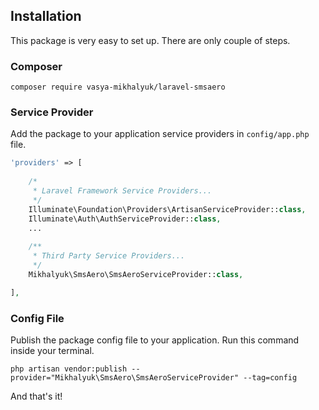 ## Installation

This package is very easy to set up. There are only couple of steps.

### Composer

```
composer require vasya-mikhalyuk/laravel-smsaero
```

### Service Provider

Add the package to your application service providers in `config/app.php` file.

```php
'providers' => [
    
    /*
     * Laravel Framework Service Providers...
     */
    Illuminate\Foundation\Providers\ArtisanServiceProvider::class,
    Illuminate\Auth\AuthServiceProvider::class,
    ...
    
    /**
     * Third Party Service Providers...
     */
    Mikhalyuk\SmsAero\SmsAeroServiceProvider::class,

],
```

### Config File

Publish the package config file to your application. Run this command inside your terminal.

    php artisan vendor:publish --provider="Mikhalyuk\SmsAero\SmsAeroServiceProvider" --tag=config

And that's it!